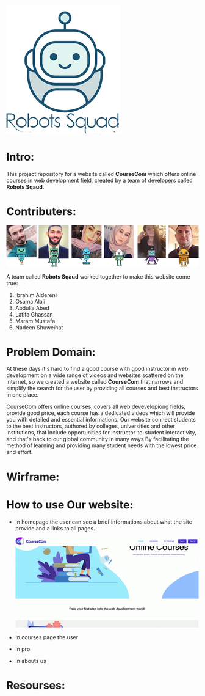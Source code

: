 ![logo](img/repologo.png)

# Intro:

This project repository for a website called **CourseCom** which offers online courses in web development field, created by a team of developers called **Robots Sqaud**.

# Contributers:

![](img/team.png)

A team called **Robots Sqaud** worked together to make this website come true:

1. Ibrahim Aldereni
2. Osama Alali
3. Abdulla Abed
4. Latifa Ghassan
5. Maram Mustafa
6. Nadeen Shuweihat

# Problem Domain:

At these days it's hard to find a good course with good instructor in web development on a wide range of videos and websites scattered on the internet, so we created a website called **CourseCom** that narrows and simplify the search for the user by providing all courses and best instructors in one place.
 
CourseCom offers online courses, covers all web devevelopiong fields, provide good price, each course has a dedicated videos which will provide you with detailed and essential informations. Our website connect students to the best instructors, authored by colleges, universities and other institutions, that include opportunities for instructor-to-student interactivity, and that's back to our global community in many ways By facilitating the method of learning and providing many student needs with the lowest price and effort.

# Wirframe:


# How to use Our website:

+ In homepage the user can see a brief informations about what the site provide and a links to all pages.

  ![Home page](img/homepaheGIF.gif)

+ In courses page the user 
+ In pro
+ In abouts us 

# Resourses:
